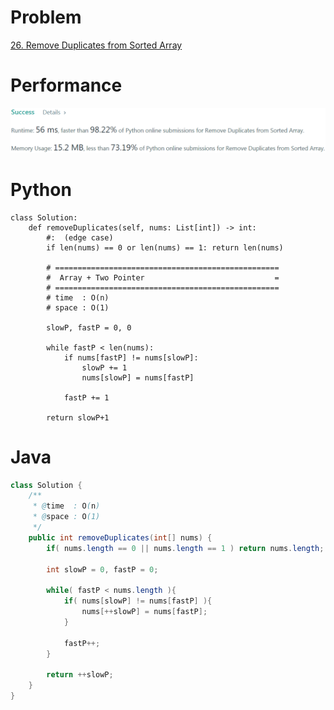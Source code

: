 # Problem
[26. Remove Duplicates from Sorted Array](https://leetcode.com/problems/remove-duplicates-from-sorted-array/)

# Performance
![result](./result.png)

# Python
```python3
class Solution:
    def removeDuplicates(self, nums: List[int]) -> int:
        #:  (edge case)
        if len(nums) == 0 or len(nums) == 1: return len(nums)
        
        # ==================================================
        #  Array + Two Pointer                             =
        # ==================================================
        # time  : O(n)
        # space : O(1)
        
        slowP, fastP = 0, 0
        
        while fastP < len(nums):
            if nums[fastP] != nums[slowP]:
                slowP += 1
                nums[slowP] = nums[fastP]
                
            fastP += 1
                
        return slowP+1
```

# Java
```Java
class Solution {
    /**
     * @time  : O(n)
     * @space : O(1)
     */
    public int removeDuplicates(int[] nums) {
        if( nums.length == 0 || nums.length == 1 ) return nums.length;
        
        int slowP = 0, fastP = 0;
        
        while( fastP < nums.length ){
            if( nums[slowP] != nums[fastP] ){
                nums[++slowP] = nums[fastP];
            }
            
            fastP++;
        }
        
        return ++slowP;
    }
}
```
